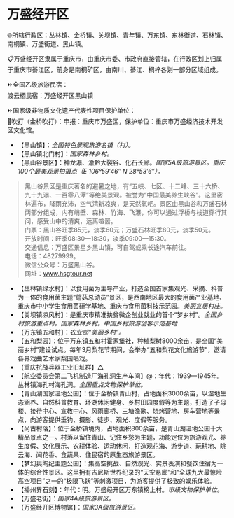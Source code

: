 # 万盛经开区  
🌐所辖行政区：丛林镇、金桥镇、关坝镇、青年镇、万东镇、东林街道、石林镇、南桐镇、万盛街道、黑山镇。  

📋万盛经开区隶属于重庆市，由重庆市委、市政府直接管辖，在行政区划上归属于重庆市綦江区，前身是南桐矿区，由南川、綦江、桐梓各划一部分区域组成。  

⏩全国乙级旅游民宿：  
渡云栖民宿：万盛经开区黑山镇  

⏩国家级非物质文化遗产代表性项目保护单位：  
🔸吹打（金桥吹打）：申报：重庆市万盛区，保护单位：重庆市万盛经济技术开发区文化馆。  

* 【黑山镇】：*全国特色景观旅游名镇（村）。*  
* 【黑山镇北门村】：*国家森林乡村。*  
* 【黑山谷景区】：神龙瀑、渝黔大裂谷、化石长廊。*国家5A级旅游景区。重庆100个最美观景拍摄点（E 106°59′46″ N 28°53′6″）。*  
> 黑山谷景区是重庆著名的避暑之地，有“五峡、七区、十二峰、三十六桥、九十九瀑、一百零八潭”等绝美景观。被誉为“中国最美养生峡谷”。这里密林遍布，降雨充沛，空气清新凉爽，是天然氧吧。景区由黑山谷和万盛石林两部分组成，内有峭壁、森林、竹海、飞瀑，你可以通过浮桥与栈道穿行其问，感受山中的清爽，远离喧嚣。  
> 门票：黑山谷旺季85元，淡季60元；万盛石林旺季80元，淡季50元。  
> 开放时间：旺季08:30—18:30，淡季09:00—15:30。  
> 交通信息：万盛区景星乡黑山镇，可自驾或乘长途汽车前往。  
> 电话：48279999。  
> 微信公众号：万盛黑山谷。  
> 网址：<a href="http://www.hsgtour.net" target="_blank">www.hsgtour.net</a>  
* 【丛林镇绿水村】：以食用菌为主导产业，打造全国首家集观光、采摘、科普为一体的食用菌主题“蘑菇总动员”景区，是西南地区最大的食用菌产业基地、重庆市中小学生食用菌研学基地、重庆市食用菌科技示范园。*美丽宜居村庄。*  
* 【关坝镇凉风村】：是重庆市精准扶贫微企创业就业的首个“梦乡村”。*全国乡村旅游重点村。国家森林乡村。中国乡村旅游创客示范基地*  
* 【万东镇五和村】：*农业部“美丽乡村”。*  
* 【五和梨园】：位于万东镇五和村霍家堡社，种植梨树8000余亩，是全国“美丽乡村”建设试点。每年3月梨花节期间，会举办“五和梨花文化旅游节”，邀请各界戏曲艺术家梨园唱戏。  
* 【重庆抗战兵器工业旧址群】△  
* 【航空委员会第二飞机制造厂海孔洞生产车间】@：年代：1939—1945年。丛林镇海孔村海孔洞。*全国重点文物保护单位。*  
* 【青山湖国家湿地公园】：位于金桥镇青山村，占地面积3000余亩，以湿地生态涵养、自然科普教育、环湖休闲健身、乡村田园度假等为主题，打造了子母楼、接待中心、宣教中心、风雨廊桥、三塘渔歌、烧烤营地、房车营地等景点，向游客提供垂钓、摄影、徒步、观光、度假等服务。  
* 【尚古村落】：位于金桥镇境内，占地面积800余亩，是青山湖湿地公园十大精品景点之一。村落以留住青山、记住乡愁为主题，功能定位为旅游观光、养生度假、文化展示、农耕体验、运动休闲，打造观花海、游步道、玩耕地、眺云海、闻花香、食蔬果、住民宿的原生态旅游景区。  
* 【梦幻奥陶纪主题公园】：集高空挑战、自然观光、实景表演和餐饮住宿为一体的综合性景区。这里拥有吉尼斯世界纪录的“天空悬廊”和“全球九大最惊险高空项目”之一的“极限飞跃”等刺激项目，为游客提供了极致的娱乐体验。  
* 【播州界石刻】：年代：明。万盛经开区万东镇榜上村。*市级文物保护单位。*  
* 【万盛老街】：*国家4A级旅游景区。*  
* 【万盛经开区博物馆】：*国家3A级旅游景区。*  
